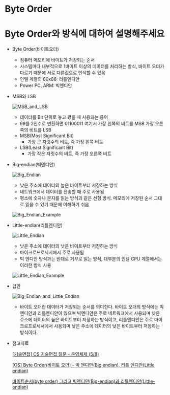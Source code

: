 # Byte Order

# Byte Order와 방식에 대하여 설명해주세요

- Byte Order(바이트오더)
    - 컴퓨터 메모리에 바이트가 저장되는 순서
    - 시스템마다 내부적으로 1바이트 이상의 데이터를 처리하는 방식, 바이트 오더가 다르기 때문에 서로 다른값으로 인식할 수 있음
    - 인텔 계열의 80x86: 리틀엔디안
    - Power PC, ARM: 빅엔디안
- MSB와 LSB
    
    ![MSB_and_LSB](https://github.com/WooJJam/CS_interview_Study/blob/main/os%26computer_structure/img/MSB_and_LSB.png)
    
    - 데이터를 Bit 단위로 놓고 봤을 때 사용되는 용어
    - 99를 2진수로 변환하면 01100011 여기서 가장 왼쪽의 비트를 MSB 가장 오른쪽의 비트를 LSB
    - MSB(Most Significant Bit)
        - 가장 큰 자릿수의 비트, 즉 가장 왼쪽 비트
    - LSB(Least Significant Bit)
        - 가장 작은 자릿수의 비트, 즉 가장 오른쪽 비트
        
- Big-endian(빅엔디안)
    
    ![Big_Endian](https://github.com/WooJJam/CS_interview_Study/blob/main/os%26computer_structure/img/Big_Endian.png)
    
    - 낮은 주소에 데이터의 높은 바이트부터 저장하는 방식
    - 네트워크에서 데이터를 전송할 때 주로 사용됨
    - 평소에 숫자나 문자를 읽는 방식과 같은 선형 방식. 메모리에 저장된 순서 그대로 읽을 수 있기 때문에 이해하기 쉬움
    
    ![Big_Endian_Example](https://github.com/WooJJam/CS_interview_Study/blob/main/os%26computer_structure/img/Big_Endian_Example.png)
    
- Little-endian(리틀엔디안)
    
    ![Little_Endian](https://github.com/WooJJam/CS_interview_Study/blob/main/os%26computer_structure/img/Little_Endian.png)
    
    - 낮은 주소에 데이터의 낮은 바이트부터 저장하는 방식
    - 마이크로프로세서에서 주로 사용됨
    - 빅 엔디안 방식과는 반대로 거꾸로 읽는 방식, 대부분의 인텔 CPU 계열에서는 이러한 방식 사용
    
    ![Little_Endian_Example](https://github.com/WooJJam/CS_interview_Study/blob/main/os%26computer_structure/img/Little_Endian_Example.png)
    
- 답안
    
    ![Big_Endian_and_Little_Endian](https://github.com/WooJJam/CS_interview_Study/blob/main/os%26computer_structure/img/Big_Endian_and_Little_Endian.png)
    
    - 바이트 오더란 데이터가 저장되는 순서를 의미한다. 바이트 오더의 방식에는 빅엔디안과 리틀엔디안이 있으며 빅엔디안은 주로 네트워크에서 사용되며 낮은 주소에 데이터의 높은 바이트부터 저장하는 방식이고, 리틀엔디안은 주로 마이크로프로세서에서 사용되며 낮은 주소에 데이터의 낮은 바이트부터 저장하는 방식이다.
- 참고자료
    
    [[기술면접] CS 기술면접 질문 - 운영체제 (5/8)](https://mangkyu.tistory.com/92)
    
    [[OS] Byte Order(바이트 오더) - 빅 엔디안(Big endian), 리틀 엔디안(Little endian)](https://cocoon1787.tistory.com/770)
    
    [바이트순서(byte order) 그리고 빅엔디안(Big-endian)과 리틀엔디안(Little-endian)](https://6kkki.tistory.com/20)
    
    [](https://www.hackerschool.org/Sub_Html/HS_University/HardwareHacking/24.html)

